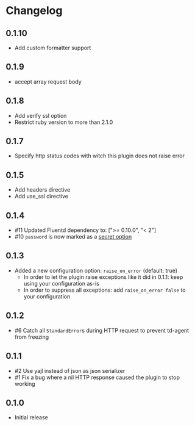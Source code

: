 # Changelog

## 0.1.10
* Add custom formatter support

## 0.1.9
* accept array request body

## 0.1.8
* Add verify ssl option
* Restrict ruby version to more than 2.1.0

## 0.1.7
* Specify http status codes with witch this plugin does not raise error


## 0.1.5
* Add headers directive
* Add use_ssl directive

## 0.1.4
* #11 Updated Fluentd dependency to:  [">= 0.10.0", "< 2"]
* #10 `password` is now marked as a [secret option](https://github.com/fluent/fluentd/pull/604)

## 0.1.3
* Added a new configuration option: `raise_on_error` (default: true)
  * In order to let the plugin raise exceptions like it did in 0.1.1: keep using your configuration as-is
  * In order to suppress all exceptions: add `raise_on_error false` to your configuration

## 0.1.2
* #6 Catch all `StandardError`s during HTTP request to prevent td-agent from freezing

## 0.1.1
* #2 Use yajl instead of json as json serializer
* #1 Fix a bug where a nil HTTP response caused the plugin to stop working

## 0.1.0
* Initial release
